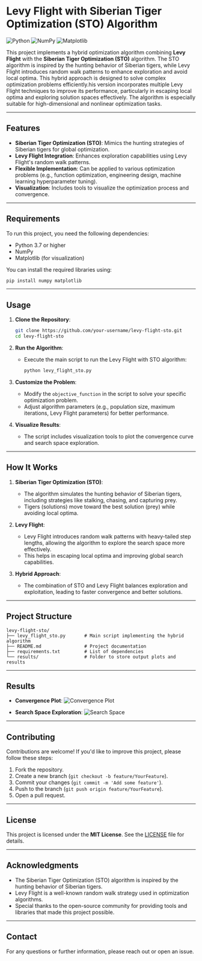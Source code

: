 
# Levy Flight with Siberian Tiger Optimization (STO) Algorithm

![Python](https://img.shields.io/badge/Python-3.7%2B-blue) 
![NumPy](https://img.shields.io/badge/NumPy-1.20%2B-green) 
![Matplotlib](https://img.shields.io/badge/Matplotlib-3.0%2B-orange)

This project implements a hybrid optimization algorithm combining **Levy Flight** with the **Siberian Tiger Optimization (STO)** algorithm. The STO algorithm is inspired by the hunting behavior of Siberian tigers, while Levy Flight introduces random walk patterns to enhance exploration and avoid local optima. This hybrid approach is designed to solve complex optimization problems efficiently.his version incorporates multiple Levy Flight techniques to improve its performance, particularly in escaping local optima and exploring solution spaces effectively. The algorithm is especially suitable for high-dimensional and nonlinear optimization tasks.

---

## Features

- **Siberian Tiger Optimization (STO)**: Mimics the hunting strategies of Siberian tigers for global optimization.
- **Levy Flight Integration**: Enhances exploration capabilities using Levy Flight's random walk patterns.
- **Flexible Implementation**: Can be applied to various optimization problems (e.g., function optimization, engineering design, machine learning hyperparameter tuning).
- **Visualization**: Includes tools to visualize the optimization process and convergence.

---

## Requirements

To run this project, you need the following dependencies:

- Python 3.7 or higher
- NumPy
- Matplotlib (for visualization)

You can install the required libraries using:

```bash
pip install numpy matplotlib
```

---

## Usage

1. **Clone the Repository**:
   ```bash
   git clone https://github.com/your-username/levy-flight-sto.git
   cd levy-flight-sto
   ```

2. **Run the Algorithm**:
   - Execute the main script to run the Levy Flight with STO algorithm:
     ```bash
     python levy_flight_sto.py
     ```

3. **Customize the Problem**:
   - Modify the `objective_function` in the script to solve your specific optimization problem.
   - Adjust algorithm parameters (e.g., population size, maximum iterations, Levy Flight parameters) for better performance.

4. **Visualize Results**:
   - The script includes visualization tools to plot the convergence curve and search space exploration.

---

## How It Works

1. **Siberian Tiger Optimization (STO)**:
   - The algorithm simulates the hunting behavior of Siberian tigers, including strategies like stalking, chasing, and capturing prey.
   - Tigers (solutions) move toward the best solution (prey) while avoiding local optima.

2. **Levy Flight**:
   - Levy Flight introduces random walk patterns with heavy-tailed step lengths, allowing the algorithm to explore the search space more effectively.
   - This helps in escaping local optima and improving global search capabilities.

3. **Hybrid Approach**:
   - The combination of STO and Levy Flight balances exploration and exploitation, leading to faster convergence and better solutions.

---

## Project Structure

```
levy-flight-sto/
├── levy_flight_sto.py       # Main script implementing the hybrid algorithm
├── README.md                # Project documentation
├── requirements.txt         # List of dependencies
└── results/                 # Folder to store output plots and results
```

---

## Results

- **Convergence Plot**:
  ![Convergence Plot](results/convergence_plot.png)

- **Search Space Exploration**:
  ![Search Space](results/search_space.png)

---

## Contributing

Contributions are welcome! If you'd like to improve this project, please follow these steps:

1. Fork the repository.
2. Create a new branch (`git checkout -b feature/YourFeature`).
3. Commit your changes (`git commit -m 'Add some feature'`).
4. Push to the branch (`git push origin feature/YourFeature`).
5. Open a pull request.

---

## License

This project is licensed under the **MIT License**. See the [LICENSE](LICENSE) file for details.

---

## Acknowledgments

- The Siberian Tiger Optimization (STO) algorithm is inspired by the hunting behavior of Siberian tigers.
- Levy Flight is a well-known random walk strategy used in optimization algorithms.
- Special thanks to the open-source community for providing tools and libraries that made this project possible.

---

## Contact

For any questions or further information, please reach out or open an issue.

